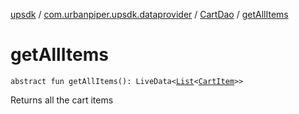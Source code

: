 [upsdk](../../index.md) / [com.urbanpiper.upsdk.dataprovider](../index.md) / [CartDao](index.md) / [getAllItems](./get-all-items.md)

# getAllItems

`abstract fun getAllItems(): LiveData<`[`List`](https://kotlinlang.org/api/latest/jvm/stdlib/kotlin.collections/-list/index.html)`<`[`CartItem`](../../com.urbanpiper.upsdk.model.networkresponse/-cart-item/index.md)`>>`

Returns all the cart items

